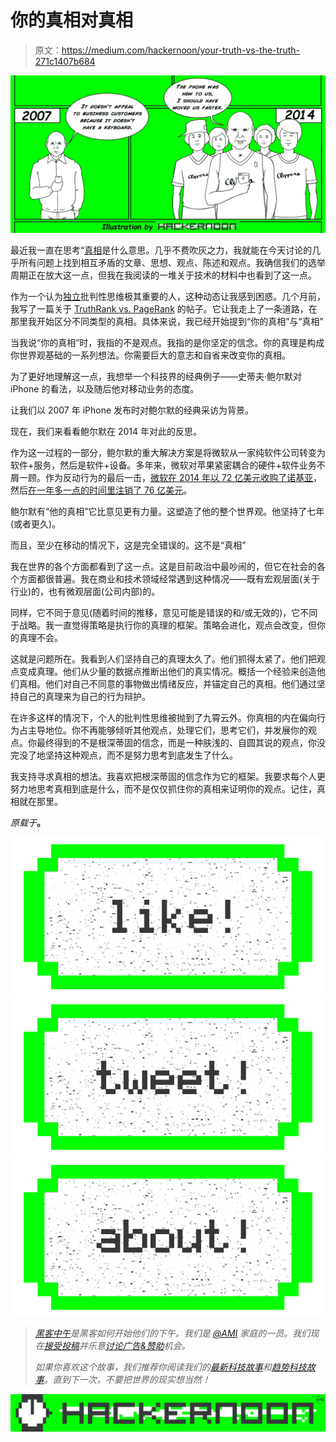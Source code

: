 # 你的真相对真相

> 原文：<https://medium.com/hackernoon/your-truth-vs-the-truth-271c1407b684>

![](img/035fa60473c1f6160e81b57eb4382edd.png)

最近我一直在思考“[真相](https://hackernoon.com/tagged/truth)是什么意思。几乎不费吹灰之力，我就能在今天讨论的几乎所有问题上找到相互矛盾的文章、思想、观点、陈述和观点。我确信我们的选举周期正在放大这一点，但我在我阅读的一堆关于技术的材料中也看到了这一点。

作为一个认为[独立](https://hackernoon.com/tagged/independent)批判性思维极其重要的人，这种动态让我感到困惑。几个月前，我写了一篇关于 [TruthRank vs. PageRank](http://www.feld.com/archives/2016/03/truthrank-vs-pagerank.html) 的帖子。它让我走上了一条道路，在那里我开始区分不同类型的真相。具体来说，我已经开始提到“你的真相”与“真相”

当我说“你的真相”时，我指的不是观点。我指的是你坚定的信念。你的真理是构成你世界观基础的一系列想法。你需要巨大的意志和自省来改变你的真相。

为了更好地理解这一点，我想举一个科技界的经典例子——史蒂夫·鲍尔默对 iPhone 的看法，以及随后他对移动业务的态度。

让我们以 2007 年 iPhone 发布时对鲍尔默的经典采访为背景。

现在，我们来看看鲍尔默在 2014 年对此的反思。

作为这一过程的一部分，鲍尔默的重大解决方案是将微软从一家纯软件公司转变为软件+服务，然后是软件+设备。多年来，微软对苹果紧密耦合的硬件+软件业务不屑一顾。作为反动行为的最后一击，[微软在 2014 年以 72 亿美元收购了诺基亚](https://techcrunch.com/2014/04/25/microsofts-7-2bn-acquisition-of-nokias-devices-business-is-now-complete/)，然后[在一年多一点的时间里注销了 76 亿美元](http://www.computerworld.com/article/2945371/smartphones/microsoft-writes-off-76b-admits-failure-of-nokia-acquisition.html)。

鲍尔默有“他的真相”它比意见更有力量。这塑造了他的整个世界观。他坚持了七年(或者更久)。

而且，至少在移动的情况下，这是完全错误的。这不是“真相”

我在世界的各个方面都看到了这一点。这是目前政治中最吵闹的，但它在社会的各个方面都很普遍。我在商业和技术领域经常遇到这种情况——既有宏观层面(关于行业)的，也有微观层面(公司内部)的。

同样，它不同于意见(随着时间的推移，意见可能是错误的和/或无效的)，它不同于战略。我一直觉得策略是执行你的真理的框架。策略会进化，观点会改变，但你的真理不会。

这就是问题所在。我看到人们坚持自己的真理太久了。他们抓得太紧了。他们把观点变成真理。他们从少量的数据点推断出他们的真实情况。概括一个经验来创造他们真相。他们对自己不同意的事物做出情绪反应，并锚定自己的真相。他们通过坚持自己的真理来为自己的行为辩护。

在许多这样的情况下，个人的批判性思维被抛到了九霄云外。你真相的内在偏向行为占主导地位。你不再能够倾听其他观点，处理它们，思考它们，并发展你的观点。你最终得到的不是根深蒂固的信念，而是一种肤浅的、自圆其说的观点，你没完没了地坚持这种观点，而不是努力思考到底发生了什么。

我支持寻求真相的想法。我喜欢把根深蒂固的信念作为它的框架。我要求每个人更努力地思考真相到底是什么，而不是仅仅抓住你的真相来证明你的观点。记住，真相就在那里。

*原载于*[](http://www.feld.com/archives/2016/07/truth-vs-truth.html)**。**

*[![](img/50ef4044ecd4e250b5d50f368b775d38.png)](http://bit.ly/HackernoonFB)**[![](img/979d9a46439d5aebbdcdca574e21dc81.png)](https://goo.gl/k7XYbx)**[![](img/2930ba6bd2c12218fdbbf7e02c8746ff.png)](https://goo.gl/4ofytp)*

> *[黑客中午](http://bit.ly/Hackernoon)是黑客如何开始他们的下午。我们是 [@AMI](http://bit.ly/atAMIatAMI) 家庭的一员。我们现在[接受投稿](http://bit.ly/hackernoonsubmission)并乐意[讨论广告&赞助](mailto:partners@amipublications.com)机会。*
> 
> *如果你喜欢这个故事，我们推荐你阅读我们的[最新科技故事](http://bit.ly/hackernoonlatestt)和[趋势科技故事](https://hackernoon.com/trending)。直到下一次，不要把世界的现实想当然！*

*[![](img/be0ca55ba73a573dce11effb2ee80d56.png)](https://goo.gl/Ahtev1)*